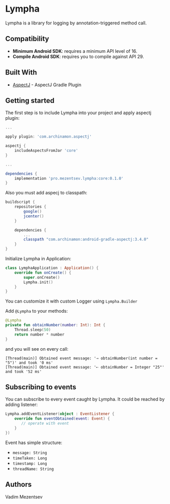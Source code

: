 # Lympha
Lympha is a library for logging by annotation-triggered method call.

## Compatibility
* **Minimum Android SDK**: requires a minimum API level of 16.
* **Compile Android SDK**: requires you to compile against API 29.

## Built With
* [AspectJ](https://github.com/Archinamon/android-gradle-aspectj) - AspectJ Gradle Plugin

## Getting started

The first step is to include Lympha into your project and apply aspectj plugin:

```groovy
...

apply plugin: 'com.archinamon.aspectj'

aspectj {
    includeAspectsFromJar 'core'
}

...

dependencies {
    implementation 'pro.mezentsev.lympha:core:0.1.0'
}
```

Also you must add aspecj to classpath:
```groovy
buildscript {
    repositories {
        google()
        jcenter()
    }

    dependencies {
        ...
        classpath "com.archinamon:android-gradle-aspectj:3.4.0"
    }
}
```

Initialize Lympha in Application:
```kotlin
class LymphaApplication : Application() {
    override fun onCreate() {
        super.onCreate()
        Lympha.init()
    }
}
```
You can customize it with custom Logger using ```Lympha.Builder```

Add ```@Lympha``` to your methods:
```kotlin
@Lympha
private fun obtainNumber(number: Int): Int {
    Thread.sleep(50)
    return number * number
}
```
and you will see on every call:
```
[Thread(main)] Obtained event message: '⇢ obtainNumber(int number = "5")' and took '0 ms'
[Thread(main)] Obtained event message: '⇠ obtainNumber = Integer "25"' and took '52 ms'
```

## Subscribing to events

You can subscribe to every event caught by Lympha. It could be reached by adding listener:
```kotlin
Lympha.addEventListener(object : EventListener {
    override fun eventObtained(event: Event) {
       // operate with event
    }
})
```

Event has simple structure:
- ```message: String```
- ```timeTaken: Long```
- ```timestamp: Long```
- ```threadName: String```


## Authors
Vadim Mezentsev
